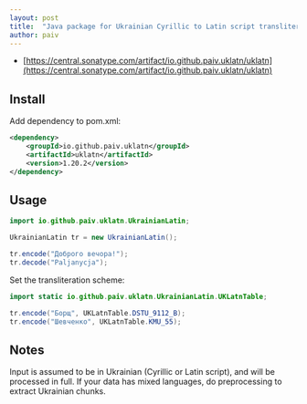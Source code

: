 ```yaml
---
layout: post
title:  "Java package for Ukrainian Cyrillic to Latin script transliteration"
author: paiv
---
```


- [https://central.sonatype.com/artifact/io.github.paiv.uklatn/uklatn](https://central.sonatype.com/artifact/io.github.paiv.uklatn/uklatn)


Install
--

Add dependency to pom.xml:
```pom.xml
<dependency>
    <groupId>io.github.paiv.uklatn</groupId>
    <artifactId>uklatn</artifactId>
    <version>1.20.2</version>
</dependency>
```


Usage
--

```java
import io.github.paiv.uklatn.UkrainianLatin;

UkrainianLatin tr = new UkrainianLatin();

tr.encode("Доброго вечора!");
tr.decode("Paljanycja");
```

Set the transliteration scheme:
```java
import static io.github.paiv.uklatn.UkrainianLatin.UKLatnTable;

tr.encode("Борщ", UKLatnTable.DSTU_9112_B);
tr.encode("Шевченко", UKLatnTable.KMU_55);
```


Notes
--
Input is assumed to be in Ukrainian (Cyrillic or Latin script), and will be processed in full.
If your data has mixed languages, do preprocessing to extract Ukrainian chunks.
